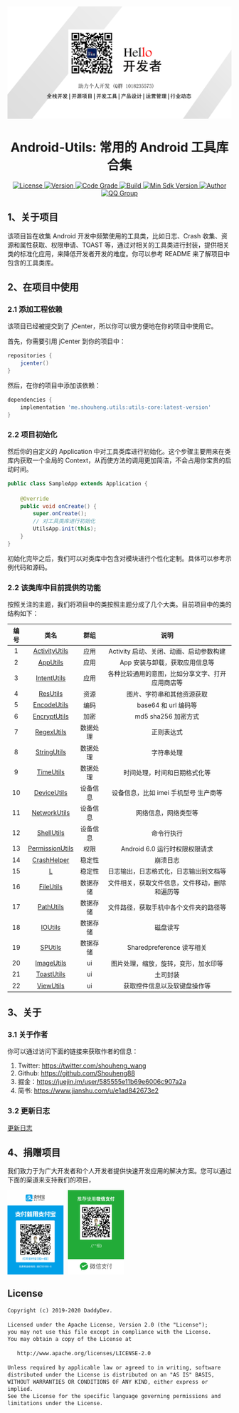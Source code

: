 ![Banner](https://github.com/CostCost/Resources/blob/master/github/xbanner.jpg?raw=true)

<h1 align="center">Android-Utils: 常用的 Android 工具库合集</h1>

<p align="center">
  <a href="http://www.apache.org/licenses/LICENSE-2.0">
    <img src="https://img.shields.io/hexpm/l/plug.svg" alt="License" />
  </a>
  <a href="https://bintray.com/beta/#/easymark/Android/utils-core?tab=overview">
    <img src="https://img.shields.io/maven-metadata/v/https/dl.bintray.com/easymark/Android/me/shouheng/utils/utils-core/maven-metadata.xml.svg" alt="Version" />
  </a>
  <a href="https://www.codacy.com/manual/Shouheng88/Android-utils?utm_source=github.com&amp;utm_medium=referral&amp;utm_content=Shouheng88/Android-utils&amp;utm_campaign=Badge_Grade">
    <img src="https://api.codacy.com/project/badge/Grade/58b18f9bf47543cbbaf4ca67bcadfc7b" alt="Code Grade"/>
  </a>
  <a href="https://travis-ci.org/Shouheng88/Android-utils">
    <img src="https://travis-ci.org/Shouheng88/Android-utils.svg?branch=master" alt="Build"/>
  </a>
    <a href="https://developer.android.com/about/versions/android-4.0.html">
    <img src="https://img.shields.io/badge/API-14%2B-blue.svg?style=flat-square" alt="Min Sdk Version" />
  </a>
   <a href="https://github.com/Shouheng88">
    <img src="https://img.shields.io/badge/Author-CodeBrick-orange.svg?style=flat-square" alt="Author" />
  </a>
  <a target="_blank" href="https://shang.qq.com/wpa/qunwpa?idkey=2711a5fa2e3ecfbaae34bd2cf2c98a5b25dd7d5cc56a3928abee84ae7a984253">
    <img src="https://img.shields.io/badge/QQ%E7%BE%A4-1018235573-orange.svg?style=flat-square" alt="QQ Group" />
  </a>
</P>

## 1、关于项目

该项目旨在收集 Android 开发中频繁使用的工具类，比如日志、Crash 收集、资源和属性获取、权限申请、TOAST 等，通过对相关的工具类进行封装，提供相关类的标准化应用，来降低开发者开发的难度。你可以参考 README 来了解项目中包含的工具类库。

## 2、在项目中使用

### 2.1 添加工程依赖

该项目已经被提交到了 jCenter，所以你可以很方便地在你的项目中使用它。

首先，你需要引用 jCenter 到你的项目中：

```gradle
repositories {
    jcenter()
}
```

然后，在你的项目中添加该依赖：

```gradle
dependencies {
    implementation 'me.shouheng.utils:utils-core:latest-version'
}
```

### 2.2 项目初始化

然后你的自定义的 Application 中对工具类库进行初始化。这个步骤主要用来在类库内获取一个全局的 Context，从而使方法的调用更加简洁，不会占用你宝贵的启动时间。

```java
public class SampleApp extends Application {

    @Override
    public void onCreate() {
        super.onCreate();
        // 对工具类库进行初始化
        UtilsApp.init(this);
    }
}
```

初始化完毕之后，我们可以对类库中包含对模块进行个性化定制。具体可以参考示例代码和源码。

### 2.2 该类库中目前提供的功能

按照关注的主题，我们将项目中的类按照主题分成了几个大类。目前项目中的类的结构如下：

|编号|类名|群组|说明|
|:-:|:-:|:-:|:-:|
|1|[ActivityUtils](./utils/src/main/java/me/shouheng/utils/app/ActivityUtils.java)|应用|Activity 启动、关闭、动画、启动参数构建|
|2|[AppUtils](./utils/src/main/java/me/shouheng/utils/app/AppUtils.java)|应用|App 安装与卸载，获取应用信息等
|3|[IntentUtils](./utils/src/main/java/me/shouheng/utils/app/IntentUtils.java)|应用|各种比较通用的意图，比如分享文字、打开应用商店等
|4|[ResUtils](./utils/src/main/java/me/shouheng/utils/app/ResUtils.java)|资源|图片、字符串和其他资源获取
|5|[EncodeUtils](./utils/src/main/java/me/shouheng/utils/data/EncodeUtils.java)|编码|base64 和 url 编码等
|6|[EncryptUtils](./utils/src/main/java/me/shouheng/utils/data/EncryptUtils.java)|加密|md5 sha256 加密方式
|7|[RegexUtils](./utils/src/main/java/me/shouheng/utils/data/RegexUtils.java)|数据处理|正则表达式
|8|[StringUtils](./utils/src/main/java/me/shouheng/utils/data/StringUtils.java)|数据处理|字符串处理
|9|[TimeUtils](./utils/src/main/java/me/shouheng/utils/data/TimeUtils.java)|数据处理|时间处理，时间和日期格式化等
|10|[DeviceUtils](./utils/src/main/java/me/shouheng/utils/device/DeviceUtils.java)|设备信息|设备信息，比如 imei 手机型号 生产商等
|11|[NetworkUtils](./utils/src/main/java/me/shouheng/utils/device/NetworkUtils.java)|设备信息|网络信息，网络类型等
|12|[ShellUtils](./utils/src/main/java/me/shouheng/utils/device/ShellUtils.java)|设备信息|命令行执行
|13|[PermissionUtils](./utils/src/main/java/me/shouheng/utils/permission/PermissionUtils.java)|权限|Android 6.0 运行时权限权限请求
|14|[CrashHelper](./utils/src/main/java/me/shouheng/utils/stability/CrashHelper.java)|稳定性|崩溃日志
|15|[L](./utils/src/main/java/me/shouheng/utils/stability/L.java)|稳定性|日志输出，日志格式化，日志输出到文档等
|16|[FileUtils](./utils/src/main/java/me/shouheng/utils/store/FileUtils.java)|数据存储|文件相关，获取文件信息，文件移动，删除和遍历等
|17|[PathUtils](./utils/src/main/java/me/shouheng/utils/store/PathUtils.java)|数据存储|文件路径，获取手机中各个文件夹的路径等
|18|[IOUtils](./utils/src/main/java/me/shouheng/utils/store/IOUtils.java)|数据存储|磁盘读写|
|19|[SPUtils](./utils/src/main/java/me/shouheng/utils/store/SPUtils.java)|数据存储|Sharedpreference 读写相关|
|20|[ImageUtils](./utils/src/main/java/me/shouheng/utils/ui/ImageUtils.java)|ui|图片处理，缩放，旋转，变形，加水印等|
|21|[ToastUtils](./utils/src/main/java/me/shouheng/utils/ui/ToastUtils.java)|ui|土司封装|
|22|[ViewUtils](./utils/src/main/java/me/shouheng/utils/ui/ViewUtils.java)|ui|获取控件信息以及软键盘操作等|

## 3、关于

### 3.1 关于作者

你可以通过访问下面的链接来获取作者的信息：

1. Twitter: https://twitter.com/shouheng_wang
2. Github: https://github.com/Shouheng88
3. 掘金：https://juejin.im/user/585555e11b69e6006c907a2a
4. 简书: https://www.jianshu.com/u/e1ad842673e2

### 3.2 更新日志

[更新日志](CHANGELOG.md)

## 4、捐赠项目

我们致力于为广大开发者和个人开发者提供快速开发应用的解决方案。您可以通过下面的渠道来支持我们的项目，

<div style="display:flex;" id="target">
<img src="https://github.com/CostCost/Resources/blob/master/github/ali.jpg?raw=true" width="25%" />
<img src="https://github.com/CostCost/Resources/blob/master/github/mm.png?raw=true" style="margin-left:10px;" width="25%"/>
</div>

## License

```
Copyright (c) 2019-2020 DaddyDev.

Licensed under the Apache License, Version 2.0 (the "License");
you may not use this file except in compliance with the License.
You may obtain a copy of the License at

   http://www.apache.org/licenses/LICENSE-2.0

Unless required by applicable law or agreed to in writing, software
distributed under the License is distributed on an "AS IS" BASIS,
WITHOUT WARRANTIES OR CONDITIONS OF ANY KIND, either express or implied.
See the License for the specific language governing permissions and
limitations under the License.
```





